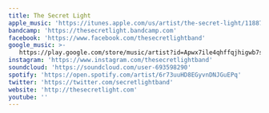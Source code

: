```yaml
---
title: The Secret Light
apple_music: 'https://itunes.apple.com/us/artist/the-secret-light/1188798057'
bandcamp: 'https://thesecretlight.bandcamp.com'
facebook: 'https://www.facebook.com/thesecretlightband'
google_music: >-
   https://play.google.com/store/music/artist?id=Apwx7ile4qhffqjhigwb7sbwgta
instagram: 'https://www.instagram.com/thesecretlightband'
soundcloud: 'https://soundcloud.com/user-693598290'
spotify: 'https://open.spotify.com/artist/6r73uuHD8EGyvnDNJGuEPq'
twitter: 'https://twitter.com/secretlightband'
website: 'http://thesecretlight.com'
youtube: ''
---
```

